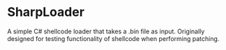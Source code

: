 # SharpLoader
A simple C# shellcode loader that takes a .bin file as input. Originally designed for testing functionality of shellcode when performing patching.
